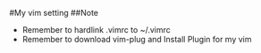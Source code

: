 #My vim setting
##Note
* Remember to hardlink .vimrc to ~/.vimrc
* Remember to download vim-plug and Install Plugin for my vim

